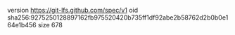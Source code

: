 version https://git-lfs.github.com/spec/v1
oid sha256:9275250128897162fb975520420b735ff1df92abe2b58762d2b0b0e164e1b456
size 678
